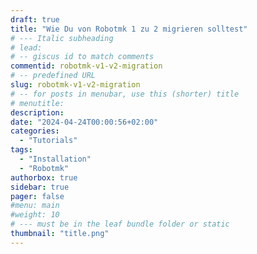 ```yaml
---
draft: true
title: "Wie Du von Robotmk 1 zu 2 migrieren solltest"
# --- Italic subheading
# lead: 
# -- giscus id to match comments
commentid: robotmk-v1-v2-migration
# -- predefined URL
slug: robotmk-v1-v2-migration
# -- for posts in menubar, use this (shorter) title
# menutitle: 
description: 
date: "2024-04-24T00:00:56+02:00"
categories:
  - "Tutorials"
tags:
  - "Installation"
  - "Robotmk"
authorbox: true
sidebar: true
pager: false
#menu: main
#weight: 10
# --- must be in the leaf bundle folder or static
thumbnail: "title.png"
---
```




<!--more-->